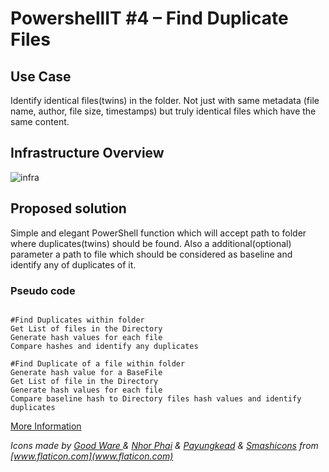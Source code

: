 # PowershellIT #4 – Find Duplicate Files 
## Use Case
Identify identical files(twins) in the folder. Not just with same metadata (file name, author, file size, timestamps) but truly identical files which have the same content.

## Infrastructure Overview
![infra](https://www.andysvints.com/wp-content/uploads/2020/04/pwshit4-Infa.png)

## Proposed solution
Simple and elegant PowerShell function which will accept path to folder where duplicates(twins) should be found. Also a additional(optional) parameter a path to file which should be considered as baseline and identify any of duplicates of it.

### Pseudo code
```

#Find Duplicates within folder
Get List of files in the Directory
Generate hash values for each file
Compare hashes and identify any duplicates

#Find Duplicate of a file within folder
Generate hash value for a BaseFile
Get List of file in the Directory
Generate hash values for each file
Compare baseline hash to Directory files hash values and identify duplicates

```
[More Information](https://www.andysvints.com/powershellit-4-find-duplicate-files/)

 *Icons made by [Good Ware ](https://www.flaticon.com/authors/good-ware) & [Nhor Phai](https://www.flaticon.com/authors/nhor-phai) & [Payungkead](https://www.flaticon.com/authors/payungkead) & [Smashicons](https://www.flaticon.com/authors/smashicons) from  [www.flaticon.com](www.flaticon.com)*
